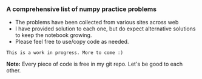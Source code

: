 ### A comprehensive list of numpy practice problems 
* The problems have been collected from various sites across web
* I have provided solution to each one, but do expect alternative solutions to keep the notebook growing.
* Please feel free to use/copy code as needed. 

`This is a work in progress. More to come :)`

**Note:** Every piece of code is free in my git repo. Let's be good to each other.
